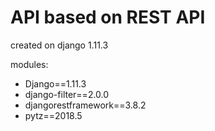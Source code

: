 # API based on REST API
created on django 1.11.3

modules:
- Django==1.11.3
- django-filter==2.0.0
- djangorestframework==3.8.2
- pytz==2018.5
